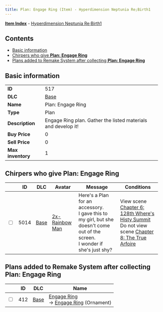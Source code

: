 ```yaml
---
title: Plan: Engage Ring (Item) - Hyperdimension Neptunia Re;Birth1
---
```


[**Item Index**](/neptunia/rb1/item/index.html) - [Hyperdimension Neptunia Re;Birth1](/neptunia/rb1)

## Contents

- [Basic information](#basic-information)
- [Chirpers who give **Plan: Engage Ring**](#chirpers-who-give-plan-engage-ring)
- [Plans added to Remake System after collecting **Plan: Engage Ring**](#plans-added-to-remake-system-after-collecting-plan-engage-ring)
## Basic information

|   |   |
| -- | -- |
| **ID** | 517 |
| **DLC** | [Base](/neptunia/rb1/dlc/1-base.html) |
| **Name** | Plan: Engage Ring |
| **Type** | Plan |
| **Description** | Engage Ring plan. Gather the listed materials and develop it! |
| **Buy Price** | 0 |
| **Sell Price** | 0 |
| **Max inventory** | 1 |


## Chirpers who give **Plan: Engage Ring**

|    | ID | DLC | Avatar | Message | Conditions |
| -- | -- | --- | ------ | ------- | ---------- |
| <input type="checkbox" id="rb1-chirper-event-1-5014" class="trackbox" /> | 5014 | [Base](/neptunia/rb1/dlc/1-base.html) | [2x-Rainbow Man](/neptunia/rb1/undefined/1-218-2x-rainbow-man.html) | Here's a Plan for an accessory.<br />I gave this to my girl, but she doesn't come out of the screen.<br />I wonder if she's just shy? | View scene [Chapter 6: 128th Where's Histy Summit](/neptunia/rb1/scene/1-601-chapter-6-128th-wheres-histy-summit.html)<br />Do not view scene [Chapter 8: The True Arfoire](/neptunia/rb1/scene/1-807-chapter-8-the-true-arfoire.html) |


## Plans added to Remake System after collecting **Plan: Engage Ring**

|    | ID | DLC | Name |
| -- | -- | --- | ---- |
| <input type="checkbox" id="rb1-remake-1-412" class="trackbox" /> | 412 | [Base](/neptunia/rb1/dlc/1-base.html) | [Engage Ring](/neptunia/rb1/remake/1-412-engage-ring.html)<br /> → [Engage Ring](/neptunia/rb1/item/1-2738-engage-ring.html) (Ornament) |
